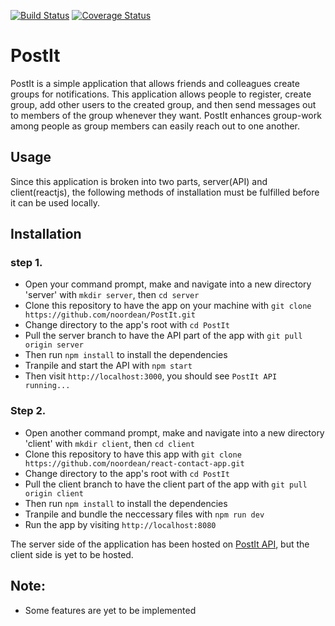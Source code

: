 [![Build Status](https://travis-ci.org/noordean/PostIt.svg?branch=server)](https://travis-ci.org/noordean/PostIt)
[![Coverage Status](https://coveralls.io/repos/github/noordean/PostIt/badge.svg?branch=server)](https://coveralls.io/github/noordean/PostIt?branch=server)
# PostIt
PostIt is a simple application that allows friends and colleagues create groups for notifications. This application allows people to register, create group, add other users to the created group, and then send messages out to members of the group whenever they want. PostIt enhances group-work among people as group members can easily reach out to one another.
## Usage
Since this application is broken into two parts, server(API) and client(reactjs), the following methods of installation must be fulfilled before it can be used locally.
## Installation
### step 1.
- Open your command prompt, make and navigate into a new directory 'server' with ```mkdir server```, then ```cd server```
- Clone this repository to have the app on your machine with ```git clone https://github.com/noordean/PostIt.git```
- Change directory to the app's root with ```cd PostIt```
- Pull the server branch to have the API part of the app with ```git pull origin server```
- Then run ```npm install```  to install the dependencies
- Tranpile and start the API with ```npm start```
- Then visit ```http://localhost:3000```, you should see ```PostIt API running...```

### Step 2.
- Open another command prompt, make and navigate into a new directory 'client' with ```mkdir client```, then ```cd client```
- Clone this repository to have this app with ```git clone https://github.com/noordean/react-contact-app.git```
- Change directory to the app's root with ```cd PostIt```
- Pull the client branch to have the client part of the app with ```git pull origin client```
- Then run ```npm install```  to install the dependencies
- Tranpile and bundle the neccessary files with ```npm run dev```
- Run the app by visiting ```http://localhost:8080```

The server side of the application has been hosted on <a href="https://postit-api.herokuapp.com/" target="_blank">PostIt API</a>, but the client side is yet to be hosted.

## Note:
- Some features are yet to be implemented 